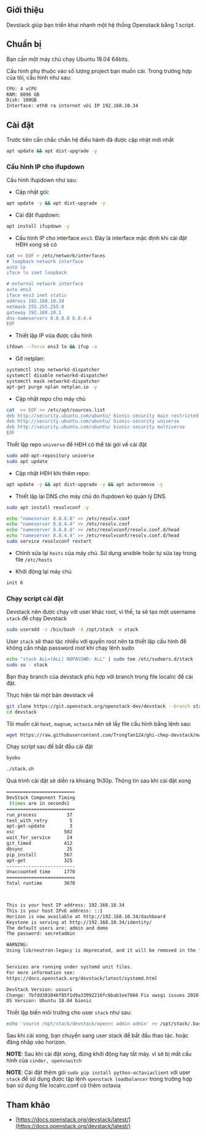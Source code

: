 ## Giới thiệu

Devstack giúp bạn triển khai nhanh một hệ thống Openstack bằng 1 script.

## Chuẩn bị

Bạn cần một máy chủ chạy Ubuntu 18.04 64bits.

Cấu hình phụ thuộc vào số lượng project bạn muốn cài. Trong trường hợp của tôi, cấu hình như sau:
```sh
CPU: 4 vCPU
RAM: 8096 GB
Disk: 100GB
Interface: eth0 ra internet với IP 192.168.10.34
```

## Cài đặt

Trước tiên cần chắc chắn hệ điều hành đã được cập nhật mới nhất
```sh
apt update && apt dist-upgrade -y
```

### Cấu hình IP cho ifupdown

Cấu hình ifupdown như sau:

- Cập nhật gói:
```sh
apt update -y && apt dist-upgrade -y
```

- Cài đặt ifupdown:
```sh
apt install ifupdown -y
```

- Cấu hình IP cho interface `ens3`. Đây là interface mặc định khi cài đặt HĐH xong sẽ có
```sh
cat << EOF > /etc/network/interfaces
# loopback network interface
auto lo
iface lo inet loopback

# external network interface
auto ens3
iface ens3 inet static
address 192.168.10.34
netmask 255.255.255.0
gateway 192.168.10.1
dns-nameservers 8.8.8.8 8.8.4.4
EOF
```

- Thiết lập IP vừa được cấu hình
```sh
ifdown --force ens3 lo && ifup -a
```

- Gỡ netplan:
```sh
systemctl stop networkd-dispatcher
systemctl disable networkd-dispatcher
systemctl mask networkd-dispatcher
apt-get purge nplan netplan.io -y
```

- Cập nhật repo cho máy chủ
```sh
cat  << EOF >> /etc/apt/sources.list
deb http://security.ubuntu.com/ubuntu/ bionic-security main restricted
deb http://security.ubuntu.com/ubuntu/ bionic-security universe
deb http://security.ubuntu.com/ubuntu/ bionic-security multiverse
EOF
```

Thiết lập repo `universe` để HĐH có thể tải gói về cài đặt
```sh
sudo add-apt-repository universe
sudo apt update
```

- Cập nhật HĐH khi thêm repo:
```sh
apt update -y && apt dist-upgrade -y && apt autoremove -y
```

- Thiết lập lại DNS cho máy chủ do ifupdown ko quản lý DNS.
```sh
sudo apt install resolvconf -y

echo "nameserver 8.8.8.8" >> /etc/resolv.conf
echo "nameserver 8.8.4.4" >> /etc/resolv.conf
echo "nameserver 8.8.8.8" >> /etc/resolvconf/resolv.conf.d/head
echo "nameserver 8.8.4.4" >> /etc/resolvconf/resolv.conf.d/head
sudo service resolvconf restart
```

- Chỉnh sửa lại `hosts` của máy chủ. Sử dụng ansible hoặc tự sửa tay trong file `/etc/hosts`

- Khởi động lại máy chủ
```sh
init 6
```

### Chạy script cài đặt

Devstack nên được chạy với user khác root, vì thế, ta sẽ tạo một username `stack` để chạy Devstack
```sh
sudo useradd -s /bin/bash -d /opt/stack -m stack
```

User `stack` sẽ thao tác nhiều với quyền root nên ta thiết lập cấu hình để không cần nhập password root khi chạy lệnh sudo
```sh
echo "stack ALL=(ALL) NOPASSWD: ALL" | sudo tee /etc/sudoers.d/stack
sudo su - stack
```

Bạn thay branch của devstack phù hợp với branch trong file localrc để cài đặt.

Thực hiện tải một bản devstack về
```sh
git clone https://git.openstack.org/openstack-dev/devstack --branch stable/ussuri
cd devstack
```

Tôi muốn cài `heat`, `magnum`, `octavia` nên sẽ lấy file cấu hình bằng lệnh sau:
```sh
wget https://raw.githubusercontent.com/TrongTan124/ghi-chep-devstack/master/Local_conf/local-stable-ussuri-magnum-heat-octavia.conf -O ./local.conf
```

Chạy script sau để bắt đầu cài đặt
```sh
byobu

./stack.sh
```

Quá trình cài đặt sẽ diễn ra khoảng 1h30p. Thông tin sau khi cài đặt xong
```sh
=========================
DevStack Component Timing
 (times are in seconds)
=========================
run_process           37
test_with_retry        5
apt-get-update         3
osc                  502
wait_for_service      24
git_timed            412
dbsync                25
pip_install          567
apt-get              325
-------------------------
Unaccounted time     1770
=========================
Total runtime        3670



This is your host IP address: 192.168.10.34
This is your host IPv6 address: ::1
Horizon is now available at http://192.168.10.34/dashboard
Keystone is serving at http://192.168.10.34/identity/
The default users are: admin and demo
The password: secretadmin

WARNING:
Using lib/neutron-legacy is deprecated, and it will be removed in the future


Services are running under systemd unit files.
For more information see:
https://docs.openstack.org/devstack/latest/systemd.html

DevStack Version: ussuri
Change: 7bfdd381046f85f1d9a33992216fc6bab1ee7666 Fix uwsgi issues 2020-06-16 17:22:32 +0200
OS Version: Ubuntu 18.04 bionic
```

Thiết lập biến môi trường cho user `stack` như sau:
```sh
echo 'source /opt/stack/devstack/openrc admin admin' >> /opt/stack/.bashrc
```

Sau khi cài xong, bạn chuyển sang user stack để bắt đầu thao tác. hoặc đăng nhập vào horizon.

**NOTE**: Sau khi cài đặt xong, đừng khởi động hay tắt máy. vì sẽ bị mất cấu hình của `cinder, openvswitch`

**NOTE**: Cài đặt thêm gói `sudo pip install python-octaviaclient` với user `stack` để sử dụng được tập lệnh `openstack loadbalancer` trong trường hợp bạn sử dụng file localrc.conf có thêm octavia

## Tham khảo

- [https://docs.openstack.org/devstack/latest/](https://docs.openstack.org/devstack/latest/)